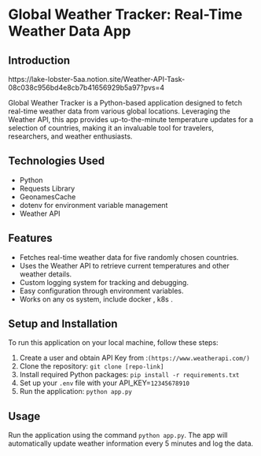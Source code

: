 <!DOCTYPE html>
<html lang="en">

<body>
    <div class="container">
        <h1>Global Weather Tracker: Real-Time Weather Data App</h1>
        <div class="section">
            <h2>Introduction</h2>
            <href>https://lake-lobster-5aa.notion.site/Weather-API-Task-08c038c956bd4e8cb7b41656929b5a97?pvs=4</href>
            <p>Global Weather Tracker is a Python-based application designed to fetch real-time weather data from various global locations. Leveraging the Weather API, this app provides up-to-the-minute temperature updates for a selection of countries, making it an invaluable tool for travelers, researchers, and weather enthusiasts.</p>
        </div>
        <div>
            <h2>Technologies Used</h2>
            <ul>
                <li>Python</li>
                <li>Requests Library</li>
                <li>GeonamesCache</li>
                <li>dotenv for environment variable management</li>
                <li>Weather API</li>
            </ul>
        </div>
        <div>
            <h2>Features</h2>
            <ul>
                <li>Fetches real-time weather data for five randomly chosen countries.</li>
                <li>Uses the Weather API to retrieve current temperatures and other weather details.</li>
                <li>Custom logging system for tracking and debugging.</li>
                <li>Easy configuration through environment variables.</li>
                <li>Works on any os system, include docker , k8s .</li>
            </ul>
        </div>
        <div>
            <h2>Setup and Installation</h2>
            <p>To run this application on your local machine, follow these steps:</p>
            <ol>
                <li>Create a user and obtain API Key from :<code>(https://www.weatherapi.com/)</code></li>
                <li>Clone the repository: <code>git clone [repo-link]</code></li>
                <li>Install required Python packages: <code>pip install -r requirements.txt</code></li>
                <li>Set up your <code>.env</code> file with your API_KEY=<code>12345678910</code></li>
                <li>Run the application: <code>python app.py</code></li>
            </ol>
        </div>
        <div>
            <h2>Usage</h2>
            <p>Run the application using the command <code>python app.py</code>. The app will automatically update weather information every 5 minutes and log the data.</p>
        </div>
        <div>

</body>
</html>

